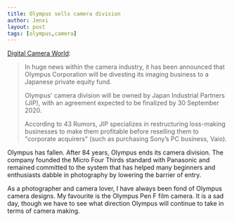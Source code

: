 ```yaml
---
title: Olympus sells camera division
author: Jenxi
layout: post
tags: [olympus,camera]
---
```

[Digital Camera World](https://www.digitalcameraworld.com/uk/news/breaking-olympus-sells-camera-division):

> In huge news within the camera industry, it has been announced that Olympus Corporation will be divesting its imaging business to a Japanese private equity fund. 
> 
> Olympus' camera division will be owned by Japan Industrial Partners (JIP), with an agreement expected to be finalized by 30 September 2020. 
> 
> According to 43 Rumors, JIP specializes in restructuring loss-making businesses to make them profitable before reselling them to "corporate acquirers" (such as purchasing Sony’s PC business, Vaio).

Olympus has fallen. After 84 years, Olympus ends its camera division. The company founded the Micro Four Thirds standard with Panasonic and remained committed to the system that has helped many beginners and enthusiasts dabble in photography by lowering the barrier of entry.

As a photographer and camera lover, I have always been fond of Olympus camera designs. My favourite is the Olympus Pen F film camera. It is a sad day, though we have to see what direction Olympus will continue to take in terms of camera making.